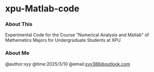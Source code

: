 # xpu-Matlab-code

### About This
Experimental Code for the Course "Numerical Analysis and Matlab" of Mathematics Majors for Undergraduate Students at XPU

### About Me
@author:xyy
@time:2025/3/10
@email:xyy386@outlook.com

